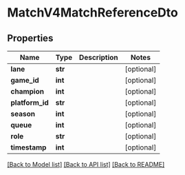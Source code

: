 # MatchV4MatchReferenceDto

## Properties
Name | Type | Description | Notes
------------ | ------------- | ------------- | -------------
**lane** | **str** |  | [optional] 
**game_id** | **int** |  | [optional] 
**champion** | **int** |  | [optional] 
**platform_id** | **str** |  | [optional] 
**season** | **int** |  | [optional] 
**queue** | **int** |  | [optional] 
**role** | **str** |  | [optional] 
**timestamp** | **int** |  | [optional] 

[[Back to Model list]](../README.md#documentation-for-models) [[Back to API list]](../README.md#documentation-for-api-endpoints) [[Back to README]](../README.md)


